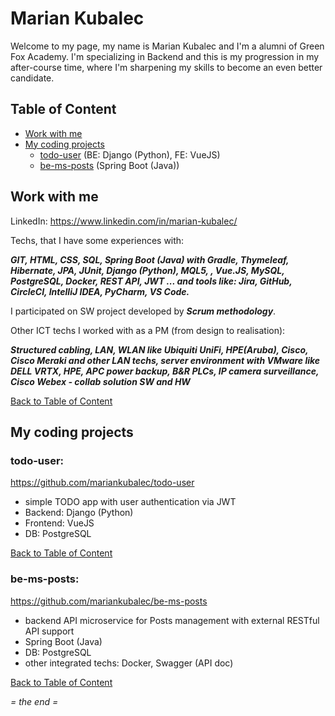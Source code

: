 # Marian Kubalec

Welcome to my page, my name is Marian Kubalec and I'm a alumni of Green Fox Academy. I'm specializing in Backend and this is my progression in my after-course time, where I'm sharpening my skills to become an even better candidate.

## Table of Content
* [Work with me](#work-with-me)
* [My coding projects](#my-coding-projects)
  * [todo-user](#todo-user) (BE: Django (Python), FE: VueJS)
  * [be-ms-posts](#be-ms-posts) (Spring Boot (Java))


## Work with me

LinkedIn: https://www.linkedin.com/in/marian-kubalec/

Techs, that I have some experiences with:

***GIT, HTML, CSS, SQL, Spring Boot (Java) with Gradle, Thymeleaf, Hibernate, JPA, JUnit, Django (Python), MQL5, , Vue.JS, MySQL, PostgreSQL, Docker, REST API, JWT ... and tools like: Jira, GitHub, CircleCI, IntelliJ IDEA, PyCharm, VS Code.*** 

I participated on SW project developed by ***Scrum methodology***.

Other ICT techs I worked with as a PM (from design to realisation): 

***Structured cabling, LAN, WLAN like Ubiquiti UniFi, HPE(Aruba), Cisco, Cisco Meraki and other LAN techs, server environment with VMware like DELL VRTX, HPE, APC power backup, B&R PLCs, IP camera surveillance, Cisco Webex - collab solution SW and HW***

[Back to Table of Content](#table-of-content)


## My coding projects

### todo-user:
https://github.com/mariankubalec/todo-user 

* simple TODO app with user authentication via JWT
* Backend: Django (Python)
* Frontend: VueJS
* DB: PostgreSQL

[Back to Table of Content](#table-of-content)

### be-ms-posts:
https://github.com/mariankubalec/be-ms-posts
* backend API microservice for Posts management with external RESTful API support
* Spring Boot (Java)
* DB: PostgreSQL
* other integrated techs: Docker, Swagger (API doc)

[Back to Table of Content](#table-of-content)

*= the end =*